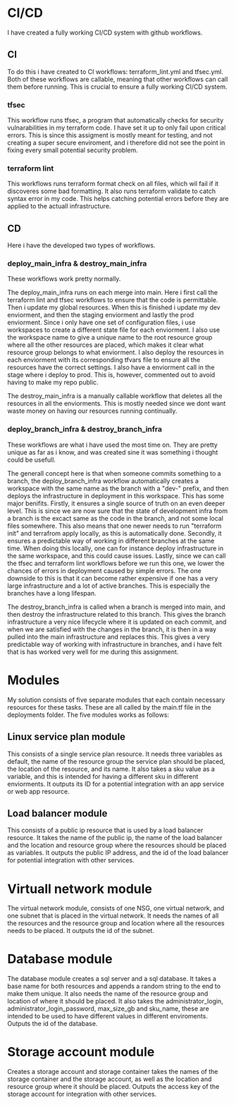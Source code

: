 # CI/CD

I have created a fully working CI/CD system with github workflows.

## CI

To do this i have created to CI workflows: terraform_lint.yml and tfsec.yml. Both of these workflows are callable, meaning that other workflows can call them before running. This is crucial to ensure a fully working CI/CD system.

### tfsec

This workflow runs tfsec, a program that automatically checks for security vulnarabilities in my terraform code. I have set it up to only fail upon critical errors. This is since this assigment is mostly meant for testing, and not creating a super secure enviroment, and i therefore did not see the point in fixing every small potential security problem.

### terraform lint

This workflows runs terraform format check on all files, which wil fail if it discoveres some bad formatting. It also runs terraform validate to catch syntax error in my code. This helps catching potential errors before they are applied to the actuall infrastructure.

## CD

Here i have the developed two types of workflows.

### deploy_main_infra & destroy_main_infra

These workflows work pretty normally.

The deploy_main_infra runs on each merge into main. Here i first call the terraform lint and tfsec workflows to ensure that the code is permittable. Then i update my global resources. When this is finished i update my dev enviorment, and then the staging enviorment and lastly the prod enviorment. Since i only have one set of configuration files, i use workspaces to create a different state file for each enviorment. I also use the workspace name to give a unique name to the root resource group where all the other resources are placed, which makes it clear what resource group belongs to what enviorment. I also deploy the resources in each enviorment with its corresponding tfvars file to ensure all the resources have the correct settings. I also have a enviorment call in the stage where i deploy to prod. This is, however, commented out to avoid having to make my repo public.

The destroy_main_infra is a manually callable workflow that deletes all the resources in all the enviorments. This is mostly needed since we dont want waste money on having our resources running continually.

### deploy_branch_infra & destroy_branch_infra

These workflows are what i have used the most time on. They are pretty unique as far as i know, and was created sine it was something i thought could be usefull.

The generall concept here is that when someone commits something to a branch, the deploy_branch_infra workflow automatically creates a workspace with the same name as the branch with a "dev-" prefix, and then deploys the infrastructure in deployment in this workspace. This has some major benifits. Firstly, it ensures a single source of truth on an even deeper level. This is since we are now sure that the state of development infra from a branch is the excact same as the code in the branch, and not some local files somewhere. This also means that one newer needs to run "terraform init" and terrafrom apply locally, as this is automatically done. Secondly, it ensures a predictable way of working in different branches at the same time. When doing this locally, one can for instance deploy infrastructure in the same workspace, and this could cause issues. Lastly, since we can call the tfsec and terraform lint workflows before we run this one, we lower the chances of errors in deployment caused by simple errors. The one downside to this is that it can become rather expensive if one has a very large infrastructure and a lot of active branches. This is especially the branches have a long lifespan.

The destroy_branch_infra is called when a branch is merged into main, and then destroy the infrastructure related to this branch. This gives the branch infrastructure a very nice lifecycle where it is updated on each commit, and when we are satisfied with the changes in the branch, it is then in a way pulled into the main infrastructure and replaces this. This gives a very predictable way of working with infrastructure in branches, and i have felt that is has worked very well for me during this assignment.

# Modules

My solution consists of five separate modules that each contain necessary resources for these tasks. These are all called by the main.tf file in the deployments folder. The five modules works as follows:

## Linux service plan module

This consists of a single service plan resource. It needs three variables as default, the name of the resource group the service plan should be placed, the location of the resource, and its name. It also takes a sku value as a variable, and this is intended for having a different sku in different enviorments. It outputs its ID for a potential integration with an app service or web app resource.

## Load balancer module

This consists of a public ip resource that is used by a load balancer resource. It takes the name of the public ip, the name of the load balancer and the location and resource group where the resources should be placed as variables. It outputs the public IP address, and the id of the load balancer for potential integration with other services.

# Virtuall network module

The virtual network module, consists of one NSG, one virtual network, and one subnet that is placed in the virtual network. It needs the names of all the resources and the resource group and location where all the resources needs to be placed. It outputs the id of the subnet.

# Database module

The database module creates a sql server and a sql database. It takes a base name for both resources and appends a random string to the end to make them unique. It also needs the name of the resource group and location of where it should be placed. It also takes the administrator_login, administrator_login_password, max_size_gb and sku_name, these are intended to be used to have different values in different enviroments. Outputs the id of the database.

# Storage account module

Creates a storage account and storage container takes the names of the storage container and the storage account, as well as the location and resource group where it should be placed. Outputs the access key of the storage account for integration with other services.
